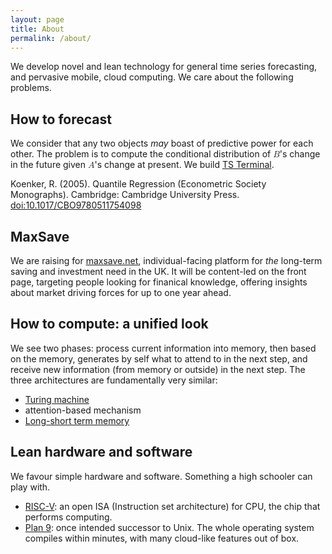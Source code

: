 ```yaml
---
layout: page
title: About
permalink: /about/
---
```


We develop novel and lean technology for general time series forecasting, and pervasive mobile, cloud computing. We care about the following problems.

## How to forecast
We consider that any two objects _may_ boast of predictive power for each other. The problem is to compute the conditional distribution of <math><mi>B</mi></math>'s change in the future given <math><mi>A</mi></math>'s change at present. We build [TS Terminal](https://tsterm.com).

Koenker, R. (2005). Quantile Regression (Econometric Society Monographs). Cambridge: Cambridge University Press. [doi:10.1017/CBO9780511754098](https://www.cambridge.org/core/books/quantile-regression/C18AE7BCF3EC43C16937390D44A328B1)

## MaxSave
We are raising for [maxsave.net](https://maxsave.net), individual-facing platform for *the* long-term saving and investment need in the UK. It will be content-led on the front page, targeting people looking for finanical knowledge, offering insights about market driving forces for up to one year ahead.

## How to compute: a unified look
We see two phases: process current information into memory, then based on the memory, generates by self what to attend to in the next step, and receive new information (from memory or outside) in the next step. The three architectures are fundamentally very similar:

* [Turing machine](https://en.wikipedia.org/wiki/Turing_machine)
* attention-based mechanism
* [Long-short term memory](https://en.wikipedia.org/wiki/Long_short-term_memory)

## Lean hardware and software
We favour simple hardware and software. Something a high schooler can play with.

* [RISC-V](https://riscv.org): an open ISA (Instruction set architecture) for CPU, the chip that performs computing.
* [Plan 9](https://en.wikipedia.org/wiki/Plan_9_from_Bell_Labs): once intended successor to Unix. The whole operating system compiles within minutes, with many cloud-like features out of box.
